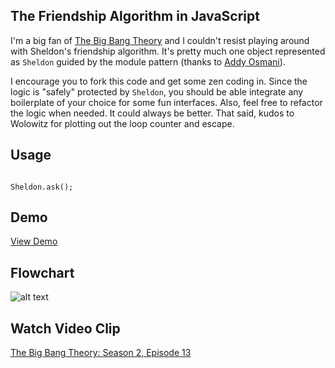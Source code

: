## The Friendship Algorithm in JavaScript

I'm a big fan of [The Big Bang Theory](http://www.cbs.com/shows/big_bang_theory/) and I couldn't resist playing around with Sheldon's friendship algorithm. It's pretty much one object represented as ```Sheldon``` guided by the module pattern (thanks to [Addy Osmani](http://addyosmani.com/resources/essentialjsdesignpatterns/book/#modulepatternjavascript)).

I encourage you to fork this code and get some zen coding in. Since the logic is "safely" protected by ```Sheldon```, you should be able integrate any boilerplate of your choice for some fun interfaces. Also, feel free to refactor the logic when needed. It could always be better. That said, kudos to Wolowitz for plotting out the loop counter and escape.

Usage
--------------
<code>
Sheldon.ask();
</code>

Demo
--------------
[View Demo](http://sheldonvisits.marklreyes.com/)

Flowchart
--------------
![alt text](http://img2.wikia.nocookie.net/__cb20121011222658/bigbangtheory/images/f/ff/Freind1.jpg)

Watch Video Clip
--------------
[The Big Bang Theory: Season 2, Episode 13](https://www.youtube.com/watch?v=k0xgjUhEG3U)

